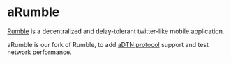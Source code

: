 # aRumble


[Rumble](https://github.com/Marlinski/Rumble) is a decentralized and delay-tolerant twitter-like mobile application. 

aRumble is our fork of Rumble, to add [aDTN protocol](https://www.seemoo.tu-darmstadt.de/team/ana-barroso/adtn) support and test network performance.
